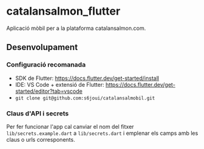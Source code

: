 # catalansalmon_flutter

Aplicació mòbil per a la plataforma catalansalmon.com.

## Desenvolupament

### Configuració recomanada
- SDK de Flutter: https://docs.flutter.dev/get-started/install
- IDE: VS Code + extensió de Flutter: https://docs.flutter.dev/get-started/editor?tab=vscode
- `git clone git@github.com:s6joui/catalansalmobil.git`

### Claus d'API i secrets
Per fer funcionar l'app cal canviar el nom del fitxer `lib/secrets.example.dart` a `lib/secrets.dart` i emplenar els camps amb les claus o urls corresponents.